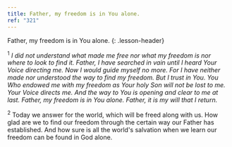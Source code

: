 ```yaml
---
title: Father, my freedom is in You alone.
ref: "321"
---
```


Father, my freedom is in You alone.
{: .lesson-header}

<sup>1</sup> *I did not understand what made me free nor what my freedom
is nor where to look to find it. Father, I have searched in vain until I
heard Your Voice directing me. Now I would guide myself no more. For I
have neither made nor understood the way to find my freedom. But I trust
in You. You Who endowed me with my freedom as Your holy Son will not be
lost to me. Your Voice directs me. And the way to You is opening and
clear to me at last. Father, my freedom is in You alone. Father, it is
my will that I return.*

<sup>2</sup> Today we answer for the world, which will be freed along
with us. How glad are we to find our freedom through the certain way our
Father has established. And how sure is all the world's salvation when
we learn our freedom can be found in God alone.

